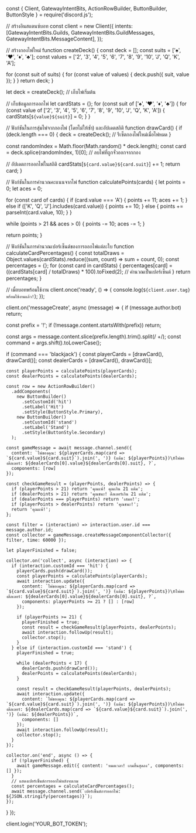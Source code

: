 const { Client, GatewayIntentBits, ActionRowBuilder, ButtonBuilder, ButtonStyle } = require('discord.js');

// สร้างอินสแตนซ์บอท
const client = new Client({
  intents: [GatewayIntentBits.Guilds, GatewayIntentBits.GuildMessages, GatewayIntentBits.MessageContent],
});

// สร้างกองไพ่ใหม่
function createDeck() {
  const deck = [];
  const suits = ['♠', '♥', '♦', '♣'];
  const values = ['2', '3', '4', '5', '6', '7', '8', '9', '10', 'J', 'Q', 'K', 'A'];
  
  for (const suit of suits) {
    for (const value of values) {
      deck.push({ suit, value });
    }
  }
  return deck;
}

let deck = createDeck(); // เก็บไพ่เริ่มต้น

// เก็บข้อมูลการออกไพ่
let cardStats = {};
for (const suit of ['♠', '♥', '♦', '♣']) {
  for (const value of ['2', '3', '4', '5', '6', '7', '8', '9', '10', 'J', 'Q', 'K', 'A']) {
    cardStats[`${value}${suit}`] = 0;
  }
}

// ฟังก์ชันในการสุ่มไพ่จากกองไพ่ (โดยไม่ให้ซ้ำ) และอัปเดตสถิติ
function drawCard() {
  if (deck.length === 0) {
    deck = createDeck(); // รีเซ็ตกองไพ่ใหม่เมื่อไพ่หมด
  }
  
  const randomIndex = Math.floor(Math.random() * deck.length);
  const card = deck.splice(randomIndex, 1)[0];  // ลบไพ่ที่ถูกจั่วออกจากกอง
  
  // อัปเดตการออกไพ่ในสถิติ
  cardStats[`${card.value}${card.suit}`] += 1;
  return card;
}

// ฟังก์ชันในการคำนวณคะแนนจากไพ่
function calculatePoints(cards) {
  let points = 0;
  let aces = 0;
  
  for (const card of cards) {
    if (card.value === 'A') {
      points += 11;
      aces += 1;
    } else if (['K', 'Q', 'J'].includes(card.value)) {
      points += 10;
    } else {
      points += parseInt(card.value, 10);
    }
  }
  
  while (points > 21 && aces > 0) {
    points -= 10;
    aces -= 1;
  }
  
  return points;
}

// ฟังก์ชันในการคำนวณเปอร์เซ็นต์ของการออกไพ่แต่ละใบ
function calculateCardPercentages() {
  const totalDraws = Object.values(cardStats).reduce((sum, count) => sum + count, 0);
  const percentages = {};
  for (const card in cardStats) {
    percentages[card] = ((cardStats[card] / totalDraws) * 100).toFixed(2);  // คำนวณเป็นเปอร์เซ็นต์
  }
  return percentages;
}

// เมื่อบอทพร้อมใช้งาน
client.once('ready', () => {
  console.log(`${client.user.tag} พร้อมใช้งานแล้ว!`);
});

client.on('messageCreate', async (message) => {
  if (message.author.bot) return;
  
  const prefix = '!';
  if (!message.content.startsWith(prefix)) return;
  
  const args = message.content.slice(prefix.length).trim().split(/ +/);
  const command = args.shift().toLowerCase();
  
  if (command === 'blackjack') {
    const playerCards = [drawCard(), drawCard()];
    const dealerCards = [drawCard(), drawCard()];
    
    const playerPoints = calculatePoints(playerCards);
    const dealerPoints = calculatePoints(dealerCards);
    
    const row = new ActionRowBuilder()
      .addComponents(
        new ButtonBuilder()
          .setCustomId('hit')
          .setLabel('Hit')
          .setStyle(ButtonStyle.Primary),
        new ButtonBuilder()
          .setCustomId('stand')
          .setLabel('Stand')
          .setStyle(ButtonStyle.Secondary)
      );
    
    const gameMessage = await message.channel.send({
      content: `ไพ่ของคุณ: ${playerCards.map(card => `${card.value}${card.suit}`).join(', ')} (แต้ม: ${playerPoints})\nไพ่ของดีลเลอร์: ${dealerCards[0].value}${dealerCards[0].suit}, ?`,
      components: [row]
    });

    const checkGameResult = (playerPoints, dealerPoints) => {
      if (playerPoints > 21) return 'คุณแพ้! คุณเกิน 21 แต้ม';
      if (dealerPoints > 21) return 'คุณชนะ! ดีลเลอร์เกิน 21 แต้ม';
      if (dealerPoints === playerPoints) return 'เสมอ!';
      if (playerPoints > dealerPoints) return 'คุณชนะ!';
      return 'คุณแพ้!';
    };

    const filter = (interaction) => interaction.user.id === message.author.id;
    const collector = gameMessage.createMessageComponentCollector({ filter, time: 60000 });

    let playerFinished = false;

    collector.on('collect', async (interaction) => {
      if (interaction.customId === 'hit') {
        playerCards.push(drawCard());
        const playerPoints = calculatePoints(playerCards);
        await interaction.update({
          content: `ไพ่ของคุณ: ${playerCards.map(card => `${card.value}${card.suit}`).join(', ')} (แต้ม: ${playerPoints})\nไพ่ของดีลเลอร์: ${dealerCards[0].value}${dealerCards[0].suit}, ?`,
          components: playerPoints >= 21 ? [] : [row]
        });

        if (playerPoints >= 21) {
          playerFinished = true;
          const result = checkGameResult(playerPoints, dealerPoints);
          await interaction.followUp(result);
          collector.stop();
        }
      } else if (interaction.customId === 'stand') {
        playerFinished = true;

        while (dealerPoints < 17) {
          dealerCards.push(drawCard());
          dealerPoints = calculatePoints(dealerCards);
        }

        const result = checkGameResult(playerPoints, dealerPoints);
        await interaction.update({
          content: `ไพ่ของคุณ: ${playerCards.map(card => `${card.value}${card.suit}`).join(', ')} (แต้ม: ${playerPoints})\nไพ่ของดีลเลอร์: ${dealerCards.map(card => `${card.value}${card.suit}`).join(', ')} (แต้ม: ${dealerPoints})`,
          components: []
        });
        await interaction.followUp(result);
        collector.stop();
      }
    });

    collector.on('end', async () => {
      if (!playerFinished) {
        await gameMessage.edit({ content: 'หมดเวลา! เกมสิ้นสุดลง', components: [] });
      }
      // แสดงเปอร์เซ็นต์การออกไพ่หลังจบเกม
      const percentages = calculateCardPercentages();
      await message.channel.send(`เปอร์เซ็นต์การออกไพ่: ${JSON.stringify(percentages)}`);
    });
  }
});

client.login('YOUR_BOT_TOKEN');


<!---
QuarterAries/QuarterAries is a ✨ special ✨ repository because its `README.md` (this file) appears on your GitHub profile.
You can click the Preview link to take a look at your changes.
--->
